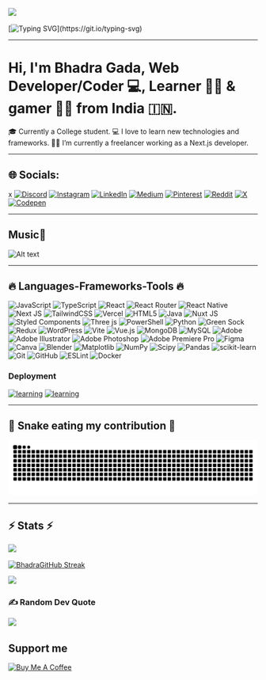 ![](https://komarev.com/ghpvc/?username=bhadraagada)

[![Typing SVG](https://readme-typing-svg.demolab.com?font=Fira+Code&pause=1000&width=435&lines=Hi+There!!%F0%9F%91%8B;Myself+Bhadra!)](https://git.io/typing-svg)

---

# Hi, I'm Bhadra Gada, Web Developer/Coder 💻, Learner 👨‍💻 & gamer 🦸‍♂️ from India 🇮🇳.

🎓 Currently a College student.
💻 I love to learn new technologies and frameworks.
🧑‍💼 I’m currently a freelancer working as a Next.js developer.

---


## 🌐 Socials:
x
[![Discord](https://img.shields.io/badge/Discord-%237289DA.svg?logo=discord&logoColor=white)](https://discord.gg/afufM2rp)
[![Instagram](https://img.shields.io/badge/Instagram-%23E4405F.svg?logo=Instagram&logoColor=white)](https://instagram.com/bhadraagada)
[![LinkedIn](https://img.shields.io/badge/LinkedIn-%230077B5.svg?logo=linkedin&logoColor=white)](https://linkedin.com/in/Bhadra-Gada)
[![Medium](https://img.shields.io/badge/Medium-12100E?logo=medium&logoColor=white)](https://medium.com/@bhadragada)
[![Pinterest](https://img.shields.io/badge/Pinterest-%23E60023.svg?logo=Pinterest&logoColor=white)](https://pinterest.com/bhadra_1)
[![Reddit](https://img.shields.io/badge/Reddit-%23FF4500.svg?logo=Reddit&logoColor=white)](https://reddit.com/user/u/Previous_Comparsion6)
[![X](https://img.shields.io/badge/X-black.svg?logo=X&logoColor=white)](https://x.com/Bhadra2069457)
[![Codepen](https://img.shields.io/badge/Codepen-000000?style=for-the-badge&logo=codepen&logoColor=white)](https://codepen.io/Bhadra-design)

---
## Music🕺

![Alt text](https://spotify-recently-played-readme.vercel.app/api?user=31rbqtzz5p6ribtrr74cst4x6qau&width=1000)

---

## 🔥 Languages-Frameworks-Tools 🔥

![JavaScript](https://img.shields.io/badge/javascript-%23323330.svg?style=for-the-badge&logo=javascript&logoColor=%23F7DF1E) ![TypeScript](https://img.shields.io/badge/typescript-%23007ACC.svg?style=for-the-badge&logo=typescript&logoColor=white) ![React](https://img.shields.io/badge/react-%2320232a.svg?style=for-the-badge&logo=react&logoColor=%2361DAFB) ![React Router](https://img.shields.io/badge/React_Router-CA4245?style=for-the-badge&logo=react-router&logoColor=white) ![React Native](https://img.shields.io/badge/react_native-%2320232a.svg?style=for-the-badge&logo=react&logoColor=%2361DAFB) ![Next JS](https://img.shields.io/badge/Next-black?style=for-the-badge&logo=next.js&logoColor=white) ![TailwindCSS](https://img.shields.io/badge/tailwindcss-%2338B2AC.svg?style=for-the-badge&logo=tailwind-css&logoColor=white)
![Vercel](https://img.shields.io/badge/vercel-%23000000.svg?style=for-the-badge&logo=vercel&logoColor=white) ![HTML5](https://img.shields.io/badge/html5-%23E34F26.svg?style=for-the-badge&logo=html5&logoColor=white) ![Java](https://img.shields.io/badge/java-%23ED8B00.svg?style=for-the-badge&logo=openjdk&logoColor=white) ![Nuxt JS](https://img.shields.io/badge/Nuxt-002E3B?style=for-the-badge&logo=nuxt.js&logoColor=#00DC82) ![Styled Components](https://img.shields.io/badge/styled--components-DB7093?style=for-the-badge&logo=styled-components&logoColor=white) ![Three js](https://img.shields.io/badge/threejs-black?style=for-the-badge&logo=three.js&logoColor=white) ![PowerShell](https://img.shields.io/badge/PowerShell-%235391FE.svg?style=for-the-badge&logo=powershell&logoColor=white) ![Python](https://img.shields.io/badge/python-3670A0?style=for-the-badge&logo=python&logoColor=ffdd54) ![Green Sock](https://img.shields.io/badge/green%20sock-88CE02?style=for-the-badge&logo=greensock&logoColor=white) ![Redux](https://img.shields.io/badge/redux-%23593d88.svg?style=for-the-badge&logo=redux&logoColor=white)
![WordPress](https://img.shields.io/badge/WordPress-%23117AC9.svg?style=for-the-badge&logo=WordPress&logoColor=white) ![Vite](https://img.shields.io/badge/vite-%23646CFF.svg?style=for-the-badge&logo=vite&logoColor=white) ![Vue.js](https://img.shields.io/badge/vue.js-%2335495e.svg?style=for-the-badge&logo=vuedotjs&logoColor=%234FC08D) ![MongoDB](https://img.shields.io/badge/MongoDB-%234ea94b.svg?style=for-the-badge&logo=mongodb&logoColor=white) ![MySQL](https://img.shields.io/badge/mysql-4479A1.svg?style=for-the-badge&logo=mysql&logoColor=white) ![Adobe](https://img.shields.io/badge/adobe-%23FF0000.svg?style=for-the-badge&logo=adobe&logoColor=white) ![Adobe Illustrator](https://img.shields.io/badge/adobe%20illustrator-%23FF9A00.svg?style=for-the-badge&logo=adobe%20illustrator&logoColor=white) ![Adobe Photoshop](https://img.shields.io/badge/adobe%20photoshop-%2331A8FF.svg?style=for-the-badge&logo=adobe%20photoshop&logoColor=white)
![Adobe Premiere Pro](https://img.shields.io/badge/Adobe%20Premiere%20Pro-9999FF.svg?style=for-the-badge&logo=Adobe%20Premiere%20Pro&logoColor=white) ![Figma](https://img.shields.io/badge/figma-%23F24E1E.svg?style=for-the-badge&logo=figma&logoColor=white) ![Canva](https://img.shields.io/badge/Canva-%2300C4CC.svg?style=for-the-badge&logo=Canva&logoColor=white) ![Blender](https://img.shields.io/badge/blender-%23F5792A.svg?style=for-the-badge&logo=blender&logoColor=white) ![Matplotlib](https://img.shields.io/badge/Matplotlib-%23ffffff.svg?style=for-the-badge&logo=Matplotlib&logoColor=black) ![NumPy](https://img.shields.io/badge/numpy-%23013243.svg?style=for-the-badge&logo=numpy&logoColor=white) ![Scipy](https://img.shields.io/badge/SciPy-%230C55A5.svg?style=for-the-badge&logo=scipy&logoColor=%white) ![Pandas](https://img.shields.io/badge/pandas-%23150458.svg?style=for-the-badge&logo=pandas&logoColor=white)
![scikit-learn](https://img.shields.io/badge/scikit--learn-%23F7931E.svg?style=for-the-badge&logo=scikit-learn&logoColor=white) ![Git](https://img.shields.io/badge/git-%23F05033.svg?style=for-the-badge&logo=git&logoColor=white) ![GitHub](https://img.shields.io/badge/github-%23121011.svg?style=for-the-badge&logo=github&logoColor=white) ![ESLint](https://img.shields.io/badge/ESLint-4B3263?style=for-the-badge&logo=eslint&logoColor=white) ![Docker](https://img.shields.io/badge/docker-%230db7ed.svg?style=for-the-badge&logo=docker&logoColor=white)

### Deployment

[![learning](https://skillicons.dev/icons?i=planetscale%2Cvercel%2Cnetlify)](https://skillicons.dev)
[![learning](https://img.shields.io/badge/Log-Alert-ca3e54?labelColor=5512ca&style=for-the-badge)](https://www.logalert.app)

---

## 🐍 Snake eating my contribution 🐍

![snake](https://github.com/bhadraagada/bhadraagada/blob/output/github-contribution-grid-snake-dark.svg)

---

## ⚡ Stats ⚡
![](https://github-readme-stats.vercel.app/api/top-langs/?username=bhadraagada&theme=dark&hide_border=false&include_all_commits=true&count_private=true&layout=compact)

[![BhadraGitHub Streak](https://streak-stats.demolab.com?user=bhadraagada&theme=dark&hide_border=true)](https://git.io/streak-stats)

![](https://github-readme-stats.vercel.app/api?username=bhadraagada&theme=dark&hide_border=false&include_all_commits=true&count_private=true)

### ✍️ Random Dev Quote
![](https://quotes-github-readme.vercel.app/api?type=horizontal&theme=radical)

## Support me 
[![Buy Me A Coffee](https://img.shields.io/badge/Buy%20Me%20A%20Coffee-FFDD00?style=for-the-badge&logo=buy-me-a-coffee&logoColor=black)](https://www.buymeacoffee.com/bhadraagada)